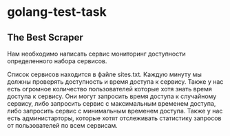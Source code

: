 # golang-test-task


## The Best Scraper

Нам необходимо написать сервис мониторинг доступности определенного набора сервисов.

Список сервисов находится в файле sites.txt. 
Каждую минуту мы должны проверять доступность и время доступа к сервису.
Также у нас есть огромное количество пользователей которые хотя знать время доступа 
к сервису. Они могут запросить время доступа к случайному сервису, либо запросить сервис с
максимальным временем доступа, либо запросить сервис с минимальным временем
доступа. Также у нас есть администарторы, которые хотят отслеживать статистику
запросов от пользователей по всем сервисам. 

